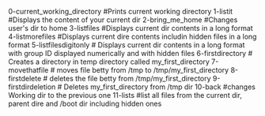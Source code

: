 0-current_working_directory #Prints current working directory
1-listit                    #Displays the content of your current dir
2-bring_me_home	            #Changes user's dir to home
3-listfiles              #Displays current dir contents in a long format
4-listmorefiles		#Displays current dire contents includin hidden files in a long format
5-listfilesdigitonly	# Displays current dir contents in a long format with group ID displayed numerically and with hidden files
6-firstdirectory        # Creates a directory in temp directory called my_first_directory
7-movethatfile		# moves file betty from /tmp to /tmp/my_first_directory
8-firstdelete		# deletes the file betty from /tmp/my_first_directory
9-firstdirdeletion	# Deletes my_first_directory from /tmp dir
10-back			#changes Working dir to the previous one
11-lists		#list all files from the current dir, parent dire and /boot dir including hidden ones 
